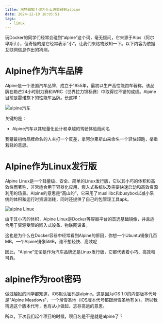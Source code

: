 ```yaml
---
title: 格物致知！你为什么总能碰到alpine
date: 2024-12-10 10:05:51
tags:
  - linux
---
```


玩Docker的同学们经常会碰到“alpine“这个词，毫无疑问，它来源于Alps（阿尔卑斯山），但奇怪的是它经常表示”小“，让我们来格物致知一下。以下内容为依据互联网信息作出的猜测。

# Alpine作为汽车品牌

Alpine是一个法国汽车品牌，成立于1955年，最初以生产高性能跑车著称。该品牌在勒芒24小时耐力赛和WRC（世界拉力锦标赛）中取得过不错的成绩。Alpine目前是雷诺旗下的性能车品牌。长这样：

![alpine汽车](https://ik.imagekit.io/0dcy1badi/wasacoder/car.jpeg)

关键的是：
- Alpine汽车以其轻量化设计和卓越的驾驶体验而闻名

我猜最初给品牌命名的人主打一个反差，拿阿尔卑斯山来命名一个轻快超跑，举重若轻的意思。

# Alpine作为Linux发行版

Alpine Linux是一个轻量级、安全、简单的Linux发行版，它以其小巧的体积和高效性而著称，非常适合用于容器化应用、嵌入式系统以及需要快速启动和高效资源利用的场景。Alpine的意思是“高山的”，它采用了musl libc和busybox以减小系统的体积和运行时资源消耗，同时还提供了自己的包管理工具apk。

![alpine Linux](https://ik.imagekit.io/0dcy1badi/wasacoder/linux.jpg)

由于其小巧的体积，Alpine Linux是Docker等容器平台的首选基础镜像，并且适合用于资源受限的嵌入式设备、物联网设备。

这也是为什么在Docker容器中经常看到Alpine的原因，你想一个Ubuntu镜像几百MB，一个Alpine镜像5MB，谁不想轻快、高效呢

因此，“Alpine”无论是作为汽车品牌还是Linux发行版，它都代表着小巧、高效和可靠。

# alpine作为root密码

做过越狱的同学都知道，iOS默认密码是alpine。这是因为iOS 1.0的内部版本代号是"Alpine Meadows"，一个滑雪圣地（iOS版本代号都跟滑雪圣地有关）。所以我猜选这个版本代号，也有从小做起、志存高远的意思。


所以，下次我们起个项目的时候，项目名是不是就是alpine了？